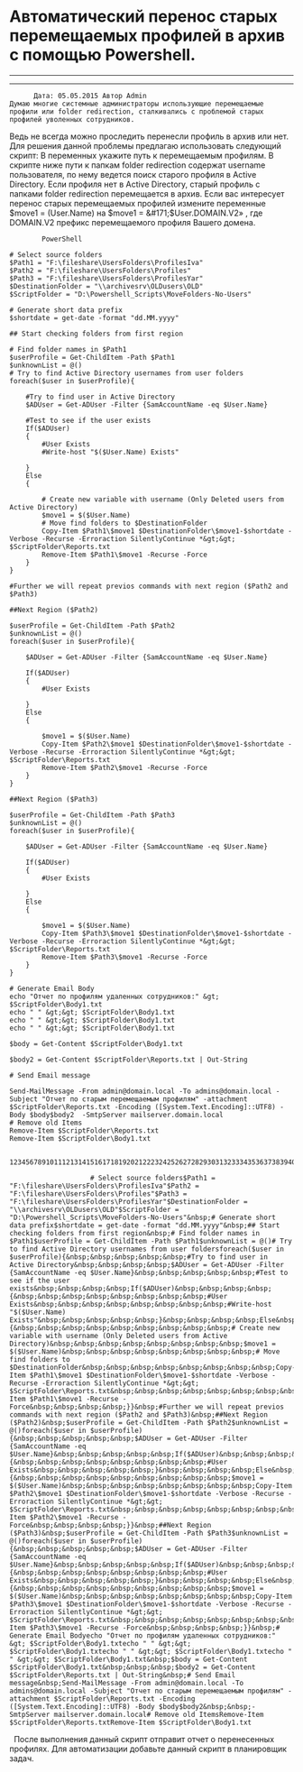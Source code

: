 #                 	Автоматический перенос старых перемещаемых профилей в архив с помощью Powershell.                	  
***            ***

			
            
		

    




	
    	  Дата: 05.05.2015 Автор Admin  
	Думаю многие системные администраторы использующие перемещаемые профили или folder redirection, сталкивались с проблемой старых профилей уволенных сотрудников.
Ведь не всегда можно проследить перенесли профиль в архив или нет.
Для решения данной проблемы предлагаю использовать следующий скрипт:
В переменных укажите путь к перемещаемым профилям.
В скрипте ниже пути к папкам folder redirection содержат username пользователя, по нему ведется поиск старого профиля в Active Directory.
Если профиля нет в Active Directory, старый профиль с папками folder redirection перемещается в архив.
Если вас интересует перенос старых перемещаемых профилей измените переменные $move1 = $($User.Name) на $move1 = &#171;$User.DOMAIN.V2&#187; , где DOMAIN.V2 префикс перемещаемого профиля Вашего домена.

		
		
			
			PowerShell
			
```
# Select source folders
$Path1 = "F:\fileshare\UsersFolders\ProfilesIva"
$Path2 = "F:\fileshare\UsersFolders\Profiles"
$Path3 = "F:\fileshare\UsersFolders\ProfilesYar"
$DestinationFolder = "\\archivesrv\OLDusers\OLD"
$ScriptFolder = "D:\Powershell_Scripts\MoveFolders-No-Users"

# Generate short data prefix
$shortdate = get-date -format "dd.MM.yyyy"

## Start checking folders from first region

# Find folder names in $Path1
$userProfile = Get-ChildItem -Path $Path1
$unknownList = @()
# Try to find Active Directory usernames from user folders
foreach($user in $userProfile){

    #Try to find user in Active Directory
    $ADUser = Get-ADUser -Filter {SamAccountName -eq $User.Name}

    #Test to see if the user exists
    If($ADUser)
    {
        #User Exists
        #Write-host "$($User.Name) Exists"

    }
    Else
    {

        # Create new variable with username (Only Deleted users from Active Directory)
        $move1 = $($User.Name)
        # Move find folders to $DestinationFolder
        Copy-Item $Path1\$move1 $DestinationFolder\$move1-$shortdate -Verbose -Recurse -Erroraction SilentlyContinue *&gt;&gt; $ScriptFolder\Reports.txt
        Remove-Item $Path1\$move1 -Recurse -Force
    }
}

#Further we will repeat previos commands with next region ($Path2 and $Path3)

##Next Region ($Path2)

$userProfile = Get-ChildItem -Path $Path2
$unknownList = @()
foreach($user in $userProfile){

    $ADUser = Get-ADUser -Filter {SamAccountName -eq $User.Name}

    If($ADUser)
    {
        #User Exists

    }
    Else
    {

        $move1 = $($User.Name)
        Copy-Item $Path2\$move1 $DestinationFolder\$move1-$shortdate -Verbose -Recurse -Erroraction SilentlyContinue *&gt;&gt; $ScriptFolder\Reports.txt
        Remove-Item $Path2\$move1 -Recurse -Force
    }
}

##Next Region ($Path3)

$userProfile = Get-ChildItem -Path $Path3
$unknownList = @()
foreach($user in $userProfile){

    $ADUser = Get-ADUser -Filter {SamAccountName -eq $User.Name}

    If($ADUser)
    {
        #User Exists

    }
    Else
    {

        $move1 = $($User.Name)
        Copy-Item $Path3\$move1 $DestinationFolder\$move1-$shortdate -Verbose -Recurse -Erroraction SilentlyContinue *&gt;&gt; $ScriptFolder\Reports.txt
        Remove-Item $Path3\$move1 -Recurse -Force
    }
}

# Generate Email Body
echo "Отчет по профилям удаленных сотрудников:" &gt; $ScriptFolder\Body1.txt
echo " " &gt;&gt; $ScriptFolder\Body1.txt
echo " " &gt;&gt; $ScriptFolder\Body1.txt
echo " " &gt;&gt; $ScriptFolder\Body1.txt

$body = Get-Content $ScriptFolder\Body1.txt  

$body2 = Get-Content $ScriptFolder\Reports.txt | Out-String

# Send Email message

Send-MailMessage -From admin@domain.local -To admins@domain.local -Subject "Отчет по старым перемещаемым профилям" -attachment $ScriptFolder\Reports.txt -Encoding ([System.Text.Encoding]::UTF8) -Body $body$body2  -SmtpServer mailserver.domain.local
# Remove old Items
Remove-Item $ScriptFolder\Reports.txt
Remove-Item $ScriptFolder\Body1.txt
```
			
				
					
				
					123456789101112131415161718192021222324252627282930313233343536373839404142434445464748495051525354555657585960616263646566676869707172737475767778798081828384858687888990919293949596979899100101
				
						# Select source folders$Path1 = "F:\fileshare\UsersFolders\ProfilesIva"$Path2 = "F:\fileshare\UsersFolders\Profiles"$Path3 = "F:\fileshare\UsersFolders\ProfilesYar"$DestinationFolder = "\\archivesrv\OLDusers\OLD"$ScriptFolder = "D:\Powershell_Scripts\MoveFolders-No-Users"&nbsp;# Generate short data prefix$shortdate = get-date -format "dd.MM.yyyy"&nbsp;## Start checking folders from first region&nbsp;# Find folder names in $Path1$userProfile = Get-ChildItem -Path $Path1$unknownList = @()# Try to find Active Directory usernames from user foldersforeach($user in $userProfile){&nbsp;&nbsp;&nbsp;&nbsp;&nbsp;#Try to find user in Active Directory&nbsp;&nbsp;&nbsp;&nbsp;$ADUser = Get-ADUser -Filter {SamAccountName -eq $User.Name}&nbsp;&nbsp;&nbsp;&nbsp;&nbsp;#Test to see if the user exists&nbsp;&nbsp;&nbsp;&nbsp;If($ADUser)&nbsp;&nbsp;&nbsp;&nbsp;{&nbsp;&nbsp;&nbsp;&nbsp;&nbsp;&nbsp;&nbsp;&nbsp;#User Exists&nbsp;&nbsp;&nbsp;&nbsp;&nbsp;&nbsp;&nbsp;&nbsp;#Write-host "$($User.Name) Exists"&nbsp;&nbsp;&nbsp;&nbsp;&nbsp;}&nbsp;&nbsp;&nbsp;&nbsp;Else&nbsp;&nbsp;&nbsp;&nbsp;{&nbsp;&nbsp;&nbsp;&nbsp;&nbsp;&nbsp;&nbsp;&nbsp;&nbsp;# Create new variable with username (Only Deleted users from Active Directory)&nbsp;&nbsp;&nbsp;&nbsp;&nbsp;&nbsp;&nbsp;&nbsp;$move1 = $($User.Name)&nbsp;&nbsp;&nbsp;&nbsp;&nbsp;&nbsp;&nbsp;&nbsp;# Move find folders to $DestinationFolder&nbsp;&nbsp;&nbsp;&nbsp;&nbsp;&nbsp;&nbsp;&nbsp;Copy-Item $Path1\$move1 $DestinationFolder\$move1-$shortdate -Verbose -Recurse -Erroraction SilentlyContinue *&gt;&gt; $ScriptFolder\Reports.txt&nbsp;&nbsp;&nbsp;&nbsp;&nbsp;&nbsp;&nbsp;&nbsp;Remove-Item $Path1\$move1 -Recurse -Force&nbsp;&nbsp;&nbsp;&nbsp;}}&nbsp;#Further we will repeat previos commands with next region ($Path2 and $Path3)&nbsp;##Next Region ($Path2)&nbsp;$userProfile = Get-ChildItem -Path $Path2$unknownList = @()foreach($user in $userProfile){&nbsp;&nbsp;&nbsp;&nbsp;&nbsp;$ADUser = Get-ADUser -Filter {SamAccountName -eq $User.Name}&nbsp;&nbsp;&nbsp;&nbsp;&nbsp;If($ADUser)&nbsp;&nbsp;&nbsp;&nbsp;{&nbsp;&nbsp;&nbsp;&nbsp;&nbsp;&nbsp;&nbsp;&nbsp;#User Exists&nbsp;&nbsp;&nbsp;&nbsp;&nbsp;}&nbsp;&nbsp;&nbsp;&nbsp;Else&nbsp;&nbsp;&nbsp;&nbsp;{&nbsp;&nbsp;&nbsp;&nbsp;&nbsp;&nbsp;&nbsp;&nbsp;&nbsp;$move1 = $($User.Name)&nbsp;&nbsp;&nbsp;&nbsp;&nbsp;&nbsp;&nbsp;&nbsp;Copy-Item $Path2\$move1 $DestinationFolder\$move1-$shortdate -Verbose -Recurse -Erroraction SilentlyContinue *&gt;&gt; $ScriptFolder\Reports.txt&nbsp;&nbsp;&nbsp;&nbsp;&nbsp;&nbsp;&nbsp;&nbsp;Remove-Item $Path2\$move1 -Recurse -Force&nbsp;&nbsp;&nbsp;&nbsp;}}&nbsp;##Next Region ($Path3)&nbsp;$userProfile = Get-ChildItem -Path $Path3$unknownList = @()foreach($user in $userProfile){&nbsp;&nbsp;&nbsp;&nbsp;&nbsp;$ADUser = Get-ADUser -Filter {SamAccountName -eq $User.Name}&nbsp;&nbsp;&nbsp;&nbsp;&nbsp;If($ADUser)&nbsp;&nbsp;&nbsp;&nbsp;{&nbsp;&nbsp;&nbsp;&nbsp;&nbsp;&nbsp;&nbsp;&nbsp;#User Exists&nbsp;&nbsp;&nbsp;&nbsp;&nbsp;}&nbsp;&nbsp;&nbsp;&nbsp;Else&nbsp;&nbsp;&nbsp;&nbsp;{&nbsp;&nbsp;&nbsp;&nbsp;&nbsp;&nbsp;&nbsp;&nbsp;&nbsp;$move1 = $($User.Name)&nbsp;&nbsp;&nbsp;&nbsp;&nbsp;&nbsp;&nbsp;&nbsp;Copy-Item $Path3\$move1 $DestinationFolder\$move1-$shortdate -Verbose -Recurse -Erroraction SilentlyContinue *&gt;&gt; $ScriptFolder\Reports.txt&nbsp;&nbsp;&nbsp;&nbsp;&nbsp;&nbsp;&nbsp;&nbsp;Remove-Item $Path3\$move1 -Recurse -Force&nbsp;&nbsp;&nbsp;&nbsp;}}&nbsp;# Generate Email Bodyecho "Отчет по профилям удаленных сотрудников:" &gt; $ScriptFolder\Body1.txtecho " " &gt;&gt; $ScriptFolder\Body1.txtecho " " &gt;&gt; $ScriptFolder\Body1.txtecho " " &gt;&gt; $ScriptFolder\Body1.txt&nbsp;$body = Get-Content $ScriptFolder\Body1.txt&nbsp;&nbsp;&nbsp;$body2 = Get-Content $ScriptFolder\Reports.txt | Out-String&nbsp;# Send Email message&nbsp;Send-MailMessage -From admin@domain.local -To admins@domain.local -Subject "Отчет по старым перемещаемым профилям" -attachment $ScriptFolder\Reports.txt -Encoding ([System.Text.Encoding]::UTF8) -Body $body$body2&nbsp;&nbsp;-SmtpServer mailserver.domain.local# Remove old ItemsRemove-Item $ScriptFolder\Reports.txtRemove-Item $ScriptFolder\Body1.txt
					
				
			
		

&nbsp;
После выполнения данный скрипт отправит отчет о перенесенных профилях.
Для автоматизации добавьте данный скрипт в планировщик задач.
